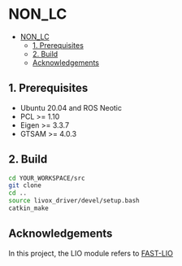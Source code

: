 # NON_LC

- [NON_LC](#NON_LC)
  - [1. Prerequisites](#1-prerequisites)
  - [2. Build](#2-build)
  - [Acknowledgements](#acknowledgements)

## 1. Prerequisites

- Ubuntu 20.04 and ROS Neotic
- PCL >= 1.10
- Eigen >= 3.3.7 
- GTSAM >= 4.0.3

## 2. Build

```bash
cd YOUR_WORKSPACE/src
git clone 
cd ..
source livox_driver/devel/setup.bash
catkin_make
```

## Acknowledgements 
In this project, the LIO module refers to [FAST-LIO](https://github.com/hku-mars/FAST_LIO)

